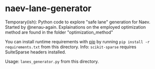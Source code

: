 # naev-lane-generator
Temporary(ish): Python code to explore "safe lane" generation for Naev. Started by @nenau-again. Explainations on the employed optimization method are found in the folder "optimization_method"

You can install runtime requirements with [pip](https://docs.python.org/3/installing/index.html) by running `pip install -r requirements.txt` from this directory.
Info: `scikit-sparse` requires SuiteSparse headers installed.

Usage: `lanes_generator.py` from this directory.
